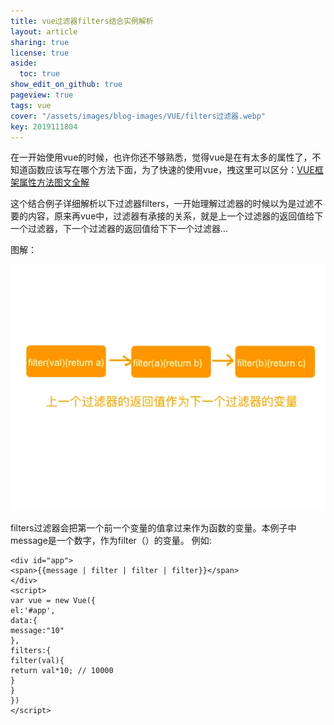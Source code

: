 ```yaml
---
title: vue过滤器filters结合实例解析
layout: article
sharing: true
license: true
aside:
  toc: true
show_edit_on_github: true
pageview: true
tags: vue
cover: "/assets/images/blog-images/VUE/filters过滤器.webp"
key: 2019111804
---
```


在一开始使用vue的时候，也许你还不够熟悉，觉得vue是在有太多的属性了，不知道函数应该写在哪个方法下面，为了快速的使用vue，拽这里可以区分：[VUE框架属性方法图文全解](https://muitlog.com/2019/11/17/VUE%E6%A1%86%E6%9E%B6%E5%B1%9E%E6%80%A7%E6%96%B9%E6%B3%95%E5%9B%BE%E6%96%87%E5%85%A8%E8%A7%A3.html)

这个结合例子详细解析以下过滤器filters，一开始理解过滤器的时候以为是过滤不要的内容，原来再vue中，过滤器有承接的关系，就是上一个过滤器的返回值给下一个过滤器，下一个过滤器的返回值给下下一个过滤器...

图解：

![](/assets/images/blog-images/VUE/filters过滤器.webp)

filters过滤器会把第一个前一个变量的值拿过来作为函数的变量。本例子中message是一个数字，作为filter（）的变量。
例如:

```
<div id="app">
<span>{{message | filter | filter | filter}}</span>
</div>
<script>
var vue = new Vue({
el:'#app',
data:{
message:"10"
},
filters:{
filter(val){
return val*10; // 10000
}
}
})
</script>
```